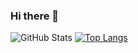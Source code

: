 ### Hi there 👋

<!--
**Bob369-ops/Bob369-ops** is a ✨ _special_ ✨ repository because its `README.md` (this file) appears on your GitHub profile.

Here are some ideas to get you started:

- 🔭 I’m currently working on multiple projects
- 🌱 I’m currently developing my career as a renowned software engineer
- 👯 I’m looking to collaborate on various projects written in various programming languages
- 🤔 I’m looking towards achieving success
- 💬 Ask me about web and app development
- 📫 How to reach me: Kindly contact: 254113759534
- ⚡ Fun fact: Did you know that the first computer programming language was created in 1883, when a woman named Ada Lovelace worked with Charles Babbage on his very early mechanical computer, the Analytical Engine.🤪🤪🧐Well, this doesn't come as a surprise. No wonder women are difficult to understand 😂😂😂
-->

![GitHub Stats](https://github-readme-stats.vercel.app/api?username=Bob369-ops&theme=cobalt)
[![Top Langs](https://github-readme-stats.vercel.app/api/top-langs/?username=Bob369-ops&layout=compact)](https://github.com/anuraghazra/github-readme-stats)

